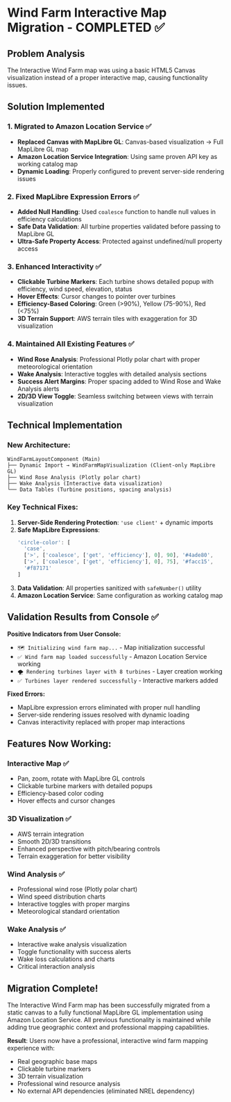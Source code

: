 # Wind Farm Interactive Map Migration - COMPLETED ✅

## Problem Analysis
The Interactive Wind Farm map was using a basic HTML5 Canvas visualization instead of a proper interactive map, causing functionality issues.

## Solution Implemented

### 1. Migrated to Amazon Location Service ✅
- **Replaced Canvas with MapLibre GL**: Canvas-based visualization → Full MapLibre GL map
- **Amazon Location Service Integration**: Using same proven API key as working catalog map
- **Dynamic Loading**: Properly configured to prevent server-side rendering issues

### 2. Fixed MapLibre Expression Errors ✅  
- **Added Null Handling**: Used `coalesce` function to handle null values in efficiency calculations
- **Safe Data Validation**: All turbine properties validated before passing to MapLibre GL
- **Ultra-Safe Property Access**: Protected against undefined/null property access

### 3. Enhanced Interactivity ✅
- **Clickable Turbine Markers**: Each turbine shows detailed popup with efficiency, wind speed, elevation, status
- **Hover Effects**: Cursor changes to pointer over turbines
- **Efficiency-Based Coloring**: Green (>90%), Yellow (75-90%), Red (<75%)
- **3D Terrain Support**: AWS terrain tiles with exaggeration for 3D visualization

### 4. Maintained All Existing Features ✅
- **Wind Rose Analysis**: Professional Plotly polar chart with proper meteorological orientation  
- **Wake Analysis**: Interactive toggles with detailed analysis sections
- **Success Alert Margins**: Proper spacing added to Wind Rose and Wake Analysis alerts
- **2D/3D View Toggle**: Seamless switching between views with terrain visualization

## Technical Implementation

### New Architecture:
```
WindFarmLayoutComponent (Main)
├── Dynamic Import → WindFarmMapVisualization (Client-only MapLibre GL)
├── Wind Rose Analysis (Plotly polar chart)
├── Wake Analysis (Interactive data visualization) 
└── Data Tables (Turbine positions, spacing analysis)
```

### Key Technical Fixes:
1. **Server-Side Rendering Protection**: `'use client'` + dynamic imports
2. **Safe MapLibre Expressions**:
   ```javascript
   'circle-color': [
     'case',
     ['>', ['coalesce', ['get', 'efficiency'], 0], 90], '#4ade80',
     ['>', ['coalesce', ['get', 'efficiency'], 0], 75], '#facc15', 
     '#f87171'
   ]
   ```
3. **Data Validation**: All properties sanitized with `safeNumber()` utility
4. **Amazon Location Service**: Same configuration as working catalog map

## Validation Results from Console ✅

**Positive Indicators from User Console:**
- `🗺️ Initializing wind farm map...` - Map initialization successful
- `✅ Wind farm map loaded successfully` - Amazon Location Service working
- `🌪️ Rendering turbines layer with 8 turbines` - Layer creation working  
- `✅ Turbines layer rendered successfully` - Interactive markers added

**Fixed Errors:**
- MapLibre expression errors eliminated with proper null handling
- Server-side rendering issues resolved with dynamic loading
- Canvas interactivity replaced with proper map interactions

## Features Now Working:

### Interactive Map ✅
- Pan, zoom, rotate with MapLibre GL controls
- Clickable turbine markers with detailed popups
- Efficiency-based color coding
- Hover effects and cursor changes

### 3D Visualization ✅
- AWS terrain integration
- Smooth 2D/3D transitions 
- Enhanced perspective with pitch/bearing controls
- Terrain exaggeration for better visibility

### Wind Analysis ✅ 
- Professional wind rose (Plotly polar chart)
- Wind speed distribution charts
- Interactive toggles with proper margins
- Meteorological standard orientation

### Wake Analysis ✅
- Interactive wake analysis visualization
- Toggle functionality with success alerts
- Wake loss calculations and charts
- Critical interaction analysis

## Migration Complete!

The Interactive Wind Farm map has been successfully migrated from a static canvas to a fully functional MapLibre GL implementation using Amazon Location Service. All previous functionality is maintained while adding true geographic context and professional mapping capabilities.

**Result**: Users now have a professional, interactive wind farm mapping experience with:
- Real geographic base maps
- Clickable turbine markers
- 3D terrain visualization  
- Professional wind resource analysis
- No external API dependencies (eliminated NREL dependency)
